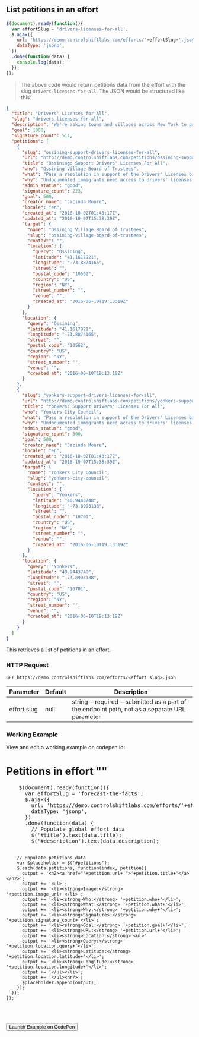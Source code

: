 ## List petitions in an effort

```js
$(document).ready(function(){
  var effortSlug = 'drivers-licenses-for-all';
  $.ajax({
    url: 'https://demo.controlshiftlabs.com/efforts/'+effortSlug+'.json',
    dataType: 'jsonp',
  })
  .done(function(data) {
    console.log(data);
  });
});
```

> The above code would return petitions data from the effort with the slug `drivers-licenses-for-all`.  The JSON would be structured like this:

```json
{
  "title": "Drivers' Licenses for All",
  "slug": "drivers-licenses-for-all",
  "description": "We're asking towns and villages across New York to pass resolutions in support of the Drivers' License bill. Anyone who can pass a driving test should be able to get a license.",
  "goal": 1000,
  "signature_count": 511,
  "petitions": [
    {
      "slug": "ossining-support-drivers-licenses-for-all",
      "url": "http://demo.controlshiftlabs.com/petitions/ossining-support-drivers-licenses-for-all",
      "title": "Ossining: Support Drivers' Licenses For All",
      "who": "Ossining Village Board of Trustees",
      "what": "Pass a resolution in support of the Drivers' Licenses bill",
      "why": "Undocumented immigrants need access to drivers' licenses so they can drive to work, school, and everywhere else. This will improve road safety for everyone.",
      "admin_status": "good",
      "signature_count": 223,
      "goal": 500,
      "creator_name": "Jacinda Moore",
      "locale": "en",
      "created_at": "2016-10-02T01:43:17Z",
      "updated_at": "2016-10-07T15:38:39Z",
      "target": {
        "name": "Ossining Village Board of Trustees",
        "slug": "ossining-village-board-of-trustees",
        "context": "",
        "location": {
          "query": "Ossining",
          "latitude": "41.1617921",
          "longitude": "-73.8874165",
          "street": "",
          "postal_code": "10562",
          "country": "US",
          "region": "NY",
          "street_number": "",
          "venue": "",
          "created_at": "2016-06-10T19:13:19Z"
        }
      },
      "location": {
        "query": "Ossining",
        "latitude": "41.1617921",
        "longitude": "-73.8874165",
        "street": "",
        "postal_code": "10562",
        "country": "US",
        "region": "NY",
        "street_number": "",
        "venue": "",
        "created_at": "2016-06-10T19:13:19Z"
      }
    },
    {
      "slug": "yonkers-support-drivers-licenses-for-all",
      "url": "http://demo.controlshiftlabs.com/petitions/yonkers-support-drivers-licenses-for-all",
      "title": "Yonkers: Support Drivers' Licenses For All",
      "who": "Yonkers City Council",
      "what": "Pass a resolution in support of the Drivers' Licenses bill",
      "why": "Undocumented immigrants need access to drivers' licenses so they can drive to work, school, and everywhere else. This will improve road safety for everyone.",
      "admin_status": "good",
      "signature_count": 300,
      "goal": 500,
      "creator_name": "Jacinda Moore",
      "locale": "en",
      "created_at": "2016-10-02T01:43:17Z",
      "updated_at": "2016-10-07T15:38:39Z",
      "target": {
        "name": "Yonkers City Council",
        "slug": "yonkers-city-council",
        "context": "",
        "location": {
          "query": "Yonkers",
          "latitude": "40.9443748",
          "longitude": "-73.8993138",
          "street": "",
          "postal_code": "10701",
          "country": "US",
          "region": "NY",
          "street_number": "",
          "venue": "",
          "created_at": "2016-06-10T19:13:19Z"
        }
      },
      "location": {
        "query": "Yonkers",
        "latitude": "40.9443748",
        "longitude": "-73.8993138",
        "street": "",
        "postal_code": "10701",
        "country": "US",
        "region": "NY",
        "street_number": "",
        "venue": "",
        "created_at": "2016-06-10T19:13:19Z"
      }
    }
  ]
}
```

This retrieves a list of petitions in an effort.

### HTTP Request

`GET https://demo.controlshiftlabs.com/efforts/<effort slug>.json`

Parameter | Default | Description
--------- | ------- | -----------
effort slug | null | string - required - submitted as a part of the endpoint path, not as a separate URL parameter

### Working Example

View and edit a working example on codepen.io:

<div class="js-codepen-data hidden" data-title="ControlShift Labs: List of Petitions in an Effort Example">
  <div class="codepen-html">
    <h1>Petitions in effort "<span id="title"></span>"</h1>
    <p><span id="description"></span></h1>
    <div id="petitions">
    </div>
  </div>
  <pre class="codepen-js">
    $(document).ready(function(){
      var effortSlug = 'forecast-the-facts';
      $.ajax({
        url: 'https://demo.controlshiftlabs.com/efforts/'+effortSlug+'.json',
        dataType: 'jsonp',
      })
      .done(function(data) {
        // Populate global effort data
        $('#title').text(data.title);
        $('#description').text(data.description);

        // Populate petitions data
        var $placeholder = $('#petitions');
        $.each(data.petitions, function(index, petition){
          output = '<h2><a href="'+petition.url+'">'+petition.title+'</a></h2>';
          output += '<ul>';
          output += '<li><strong>Image:</strong> '+petition.image_url+'</li>';
          output += '<li><strong>Who:</strong> '+petition.who+'</li>';
          output += '<li><strong>What:</strong> '+petition.what+'</li>';
          output += '<li><strong>Why:</strong> '+petition.why+'</li>';
          output += '<li><strong>Signatures:</strong> '+petition.signature_count+'</li>';
          output += '<li><strong>Goal:</strong> '+petition.goal+'</li>';
          output += '<li><strong>URL:</strong> '+petition.url+'</li>';
          output += '<li><strong>Location:</strong> <ul>'
          output += '<li><strong>Query:</strong> '+petition.location.query+'</li>';
          output += '<li><strong>Latitude:</strong> '+petition.location.latitude+'</li>';
          output += '<li><strong>Longitude:</strong> '+petition.location.longitude+'</li>';
          output += '</ul></li>';
          output += '</ul><hr/>';
          $placeholder.append(output);
        });
      });
    });
  </pre>
</div>

<form action="https://codepen.io/pen/define" method="POST" target="_blank" class="hidden">
  <input type="hidden" name="data" class="js-data" value="">
  <input type="submit" value="Launch Example on CodePen">
</form>
